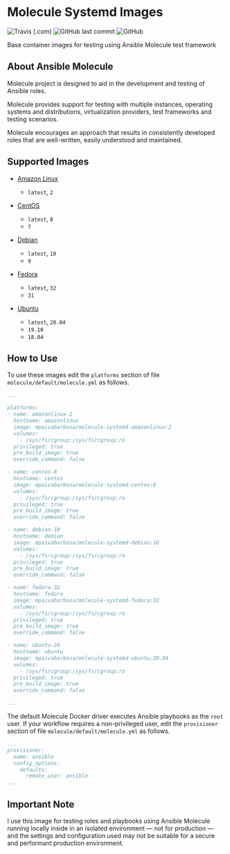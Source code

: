 # Molecule Systemd Images

![Travis (.com)](https://img.shields.io/travis/com/marciopaiva/molecule-systemd-images)
![GitHub last commit](https://img.shields.io/github/last-commit/marciopaiva/molecule-systemd-images)
![GitHub](https://img.shields.io/github/license/marciopaiva/molecule-systemd-images)

Base container images for testing using Ansible Molecule test framework

## About Ansible Molecule

Molecule project is designed to aid in the development and testing of Ansible roles.

Molecule provides support for testing with multiple instances, operating systems and distributions, virtualization providers, test frameworks and testing scenarios.

Molecule encourages an approach that results in consistently developed roles that are well-written, easily understood and maintained.

## Supported Images

  * [Amazon Linux](https://hub.docker.com/r/mpaivabarbosa/molecule-systemd-amazonlinux)
    *  `latest`, `2`
  
  * [CentOS](https://hub.docker.com/r/mpaivabarbosa/molecule-systemd-centos)
    * `latest`, `8`
    * `7`

  * [Debian](https://hub.docker.com/r/mpaivabarbosa/molecule-systemd-debian)
    * `latest`, `10`
    * `9`

  * [Fedora](https://hub.docker.com/r/mpaivabarbosa/molecule-systemd-fedora)
    * `latest`, `32`
    * `31`

  * [Ubuntu](https://hub.docker.com/r/mpaivabarbosa/molecule-systemd-ubuntu)
    * `latest`, `20.04`
    * `19.10`
    * `18.04`

## How to Use

To use these images edit the `platforms` section of file `molecule/default/molecule.yml` as follows.

``` yml
...

platforms:
- name: amazonlinux-2
  hostname: amazonlinux
  image: mpaivabarbosa/molecule-systemd-amazonlinux:2
  volumes:
    - /sys/fs/cgroup:/sys/fs/cgroup:ro
  privileged: true
  pre_build_image: true
  override_command: false

- name: centos-8
  hostname: centos
  image: mpaivabarbosa/molecule-systemd-centos:8
  volumes:
    - /sys/fs/cgroup:/sys/fs/cgroup:ro
  privileged: true
  pre_build_image: true
  override_command: false

- name: debian-10
  hostname: debian
  image: mpaivabarbosa/molecule-systemd-debian:10
  volumes:
    - /sys/fs/cgroup:/sys/fs/cgroup:ro
  privileged: true
  pre_build_image: true
  override_command: false

- name: fedora-32
  hostname: fedora
  image: mpaivabarbosa/molecule-systemd-fedora:32
  volumes:
    - /sys/fs/cgroup:/sys/fs/cgroup:ro
  privileged: true
  pre_build_image: true
  override_command: false

- name: ubuntu-20
  hostname: ubuntu
  image: mpaivabarbosa/molecule-systemd-ubuntu:20.04
  volumes:
    - /sys/fs/cgroup:/sys/fs/cgroup:ro
  privileged: true
  pre_build_image: true
  override_command: false

...
```

The default Molecule Docker driver executes Ansible playbooks as the `root` user. If your workflow requires a non-privileged user, edit the `provisioner` section of file `molecule/default/molecule.yml` as follows.

``` yml
...
provisioner:
  name: ansible
  config_options:
    defaults:
      remote_user: ansible
...
```

## Important Note

I use this image for testing roles and playbooks using Ansible Molecule running locally inside in an isolated environment — not for production — and the settings and configuration used may not be suitable for a secure and performant production environment.
